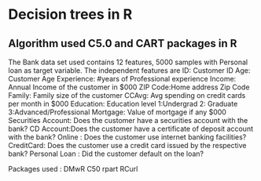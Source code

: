 # Decision trees in R

## Algorithm used  C5.0 and CART packages in R
The Bank data set used contains 12 features, 5000 samples with Personal loan as target variable.
The independent features are
ID: Customer ID
Age: Customer Age
Experience: #years of Professional experience
Income: Annual Income of the customer in $000
ZIP Code:Home address Zip Code
Family: Family size of the customer 
CCAvg: Avg spending on credit cards per month in $000
Education: Education level 1:Undergrad 2: Graduate 3:Advanced/Professional 
Mortgage: Value of mortgage if any $000
Securities Account: Does the customer have a securities account with the bank?
CD Account:Does the customer have a certificate of deposit account with the bank?
Online : Does the customer use internet banking facilities?
CreditCard: Does the customer use a credit card issued by the respective bank?
Personal Loan : Did the customer default on the loan?

Packages used :
DMwR
C50
rpart
RCurl


